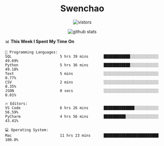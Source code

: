 <h1 align="center">Swenchao</h3>

<p align="center">
  <img src="https://visitor-badge.glitch.me/badge?page_id=Swenchao" alt="vistors" />
</p>

<p align="center">
  <img src="https://github-readme-stats.vercel.app/api?username=Swenchao&count_private=true&show_icons=true&theme=vue-dark&hide_title=true" alt="github stats" />
</p>

<!--START_SECTION:waka-->
📊 **This Week I Spent My Time On** 

```text
💬 Programming Languages: 
SQL                      5 hrs 39 mins       ████████████░░░░░░░░░░░░░   49.69% 
Python                   5 hrs 36 mins       ████████████░░░░░░░░░░░░░   49.18% 
Text                     5 mins              ░░░░░░░░░░░░░░░░░░░░░░░░░   0.77% 
CSV                      2 mins              ░░░░░░░░░░░░░░░░░░░░░░░░░   0.35% 
JSON                     0 secs              ░░░░░░░░░░░░░░░░░░░░░░░░░   0.01%

🔥 Editors: 
VS Code                  6 hrs 26 mins       ██████████████░░░░░░░░░░░   56.59% 
PyCharm                  4 hrs 56 mins       ██████████░░░░░░░░░░░░░░░   43.41%

💻 Operating System: 
Mac                      11 hrs 23 mins      █████████████████████████   100.0%

```


<!--END_SECTION:waka-->
